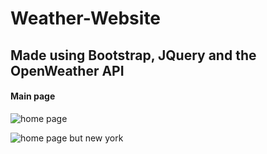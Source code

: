 # Weather-Website
## Made using Bootstrap, JQuery and the OpenWeather API

#### Main page 
![home page](https://cdn.discordapp.com/attachments/1036867187681525820/1053458527370358804/opera_TybIu8JFY0.png)

![home page but new york](https://cdn.discordapp.com/attachments/1036867187681525820/1053458993772757082/opera_AWr5TCOksc.png)
